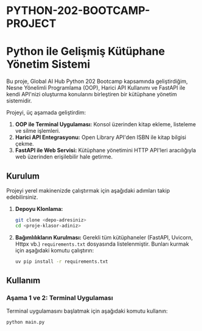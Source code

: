 # PYTHON-202-BOOTCAMP-PROJECT
# Python ile Gelişmiş Kütüphane Yönetim Sistemi

Bu proje, Global AI Hub Python 202 Bootcamp kapsamında geliştirdiğim, Nesne Yönelimli Programlama (OOP), Harici API Kullanımı ve FastAPI ile kendi API'nizi oluşturma konularını birleştiren bir kütüphane yönetim sistemidir.

Projeyi, üç aşamada geliştirdim:
1.  **OOP ile Terminal Uygulaması:** Konsol üzerinden kitap ekleme, listeleme ve silme işlemleri.
2.  **Harici API Entegrasyonu:** Open Library API'den ISBN ile kitap bilgisi çekme.
3.  **FastAPI ile Web Servisi:** Kütüphane yönetimini HTTP API'leri aracılığıyla web üzerinden erişilebilir hale getirme.

## Kurulum

Projeyi yerel makinenizde çalıştırmak için aşağıdaki adımları takip edebilirsiniz.

1.  **Depoyu Klonlama:**
    ```bash
    git clone <depo-adresiniz>
    cd <proje-klasor-adiniz>
    ```

2.  **Bağımlılıkların Kurulması:**
    Gerekli tüm kütüphaneler (FastAPI, Uvicorn, Httpx vb.) `requirements.txt` dosyasında listelenmiştir. Bunları kurmak için aşağıdaki komutu çalıştırın:
    ```bash
    uv pip install -r requirements.txt
    ```

## Kullanım

### Aşama 1 ve 2: Terminal Uygulaması

Terminal uygulamasını başlatmak için aşağıdaki komutu kullanın:
```bash
python main.py
